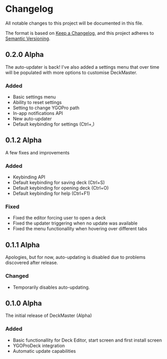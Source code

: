 # Changelog

All notable changes to this project will be documented in this file.

The format is based on [Keep a Changelog](https://keepachangelog.com/en/1.0.0/),
and this project adheres to [Semantic Versioning](https://semver.org/spec/v2.0.0.html).


## 0.2.0 Alpha

The auto-updater is back! 
I've also added a settings menu that over time will be populated with more options to customise DeckMaster.

### Added

- Basic settings menu
- Ability to reset settings
- Setting to change YGOPro path
- In-app notifications API
- New auto-updater
- Default keybinding for settings (Ctrl+,)


## 0.1.2 Alpha

A few fixes and improvements

### Added

- Keybinding API
- Default keybinding for saving deck (Ctrl+S)
- Default keybinding for opening deck (Ctrl+O)
- Default keybinding for help (Ctrl+F1)

### Fixed

- Fixed the editor forcing user to open a deck
- Fixed the updater triggering when no update was available
- Fixed the menu functionallity when hovering over different tabs

## 0.1.1 Alpha

Apologies, but for now, auto-updating is disabled due to problems discovered after release. 

### Changed

- Temporarily disables auto-updating.


## 0.1.0 Alpha

The initial release of DeckMaster (Alpha)

### Added

- Basic functionallity for Deck Editor, start screen and first install screen
- YGOProDeck integration
- Automatic update capabilities
